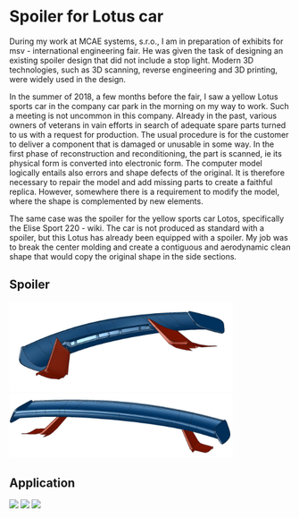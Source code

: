 # Spoiler for Lotus car

During my work at MCAE systems, s.r.o., I am in preparation of exhibits for msv - international engineering fair. He was given the task of designing an existing spoiler design that did not include a stop light. Modern 3D technologies, such as 3D scanning, reverse engineering and 3D printing, were widely used in the design.

In the summer of 2018, a few months before the fair, I saw a yellow Lotus sports car in the company car park in the morning on my way to work. Such a meeting is not uncommon in this company. Already in the past, various owners of veterans in vain efforts in search of adequate spare parts turned to us with a request for production. The usual procedure is for the customer to deliver a component that is damaged or unusable in some way. In the first phase of reconstruction and reconditioning, the part is scanned, ie its physical form is converted into electronic form. The computer model logically entails also errors and shape defects of the original. It is therefore necessary to repair the model and add missing parts to create a faithful replica. However, somewhere there is a requirement to modify the model, where the shape is complemented by new elements.

The same case was the spoiler for the yellow sports car Lotos, specifically the Elise Sport 220 - wiki. The car is not produced as standard with a spoiler, but this Lotus has already been equipped with a spoiler. My job was to break the center molding and create a contiguous and aerodynamic clean shape that would copy the original shape in the side sections.

## Spoiler
<p float="left">
  <img src="/Picture/Spoiler&Pylons_1.JPG" width="400" /> 
  <img src="/Picture/Spoiler&Pylons_2.JPG" width="400" /> 
</p>

## Application
<p float="left">
  <img src="/Picture/Display_7.jpg" width="400" /> 
  <img src="/Picture/Display_1.jpg" width="400" /> 
  <img src="/Picture/Display_2.jpg" width="400" />
</p>
